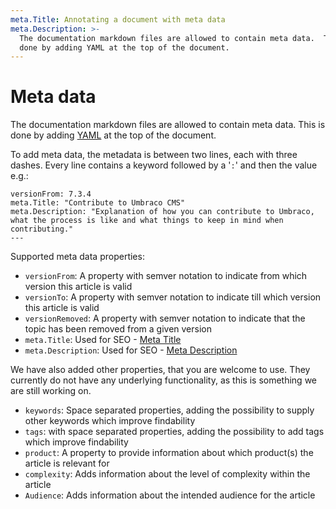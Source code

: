```yaml
---
meta.Title: Annotating a document with meta data
meta.Description: >-
  The documentation markdown files are allowed to contain meta data.  This is
  done by adding YAML at the top of the document.
---
```


# Meta data

The documentation markdown files are allowed to contain meta data. This is done by adding [YAML](https://en.wikipedia.org/wiki/YAML) at the top of the document.

To add meta data, the metadata is between two lines, each with three dashes. Every line contains a keyword followed by a '`:`' and then the value e.g.:

```text
versionFrom: 7.3.4
meta.Title: "Contribute to Umbraco CMS"
meta.Description: "Explanation of how you can contribute to Umbraco, what the process is like and what things to keep in mind when contributing."
---
```

Supported meta data properties:

* `versionFrom`: A property with semver notation to indicate from which version this article is valid
* `versionTo`: A property with semver notation to indicate till which version this article is valid
* `versionRemoved`: A property with semver notation to indicate that the topic has been removed from a given version
* `meta.Title`: Used for SEO - [Meta Title](https://moz.com/learn/seo/title-tag)
* `meta.Description`: Used for SEO - [Meta Description](https://moz.com/learn/seo/title-tag)

We have also added other properties, that you are welcome to use. They currently do not have any underlying functionality, as this is something we are still working on.

* `keywords`:  Space separated properties, adding the possibility to supply other keywords which improve findability
* `tags`: with space separated properties, adding the possibility to add tags which improve findability
* `product`: A property to provide information about which product\(s\) the article is relevant for
* `complexity`: Adds information about the level of complexity within the article
* `Audience`: Adds information about the intended audience for the article

